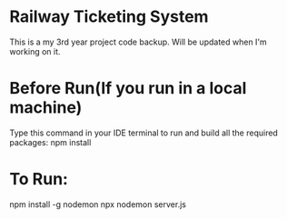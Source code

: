 # Railway Ticketing System

This is a my 3rd year project code backup. Will be updated when I'm working on it. 


# Before Run(If you run in a local machine)
Type this command in your IDE terminal to run and build all the required packages: npm install

# To Run: 
npm install -g nodemon
npx nodemon server.js



